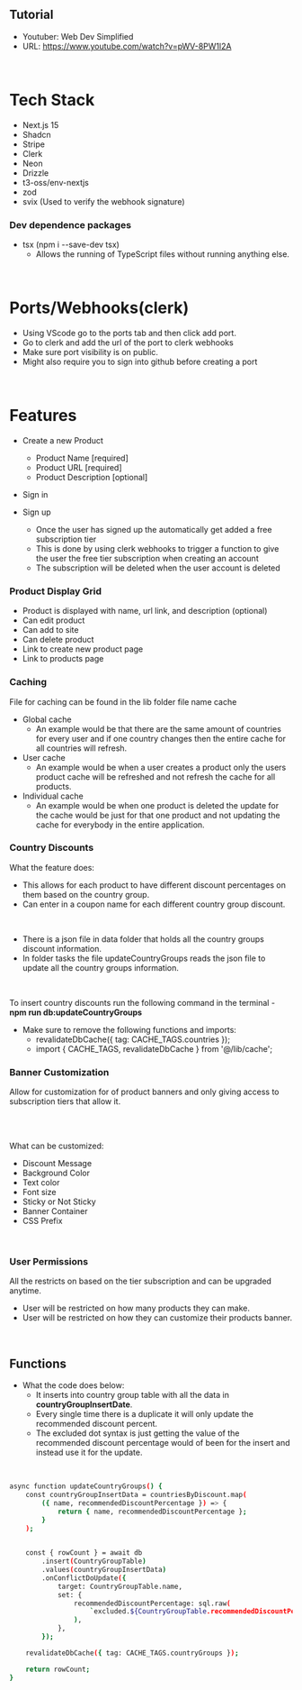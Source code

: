 ## Tutorial
- Youtuber: Web Dev Simplified
- URL: https://www.youtube.com/watch?v=pWV-8PW1l2A

<br>

# Tech Stack

- Next.js 15
- Shadcn
- Stripe
- Clerk
- Neon
- Drizzle
- t3-oss/env-nextjs
- zod
- svix (Used to verify the webhook signature)

### Dev dependence packages

- tsx (npm i --save-dev tsx)
	- Allows the running of TypeScript files without running anything else.

<br>

# Ports/Webhooks(clerk)

- Using VScode go to the ports tab and then click add port.
- Go to clerk and add the url of the port to clerk webhooks
- Make sure port visibility is on public.
- Might also require you to sign into github before creating a port

<br>

# Features

- Create a new Product
    - Product Name [required]
    - Product URL [required]
    - Product Description [optional]

- Sign in
- Sign up
    - Once the user has signed up the automatically get added a free subscription tier
    - This is done by using clerk webhooks to trigger a function to give the user the free tier subscription when creating an account
    - The subscription will be deleted when the user account is deleted

### Product Display Grid

- Product is displayed with name, url link, and description (optional)
- Can edit product
- Can add to site
- Can delete product
- Link to create new product page
- Link to products page

### Caching 

File for caching can be found in the lib folder file name cache

- Global cache
    - An example would be that there are the same amount of countries for every user and if one country changes then the entire cache for all countries will refresh.
- User cache
    - An example would be when a user creates a product only the users product cache will be refreshed and not refresh the cache for all products.
- Individual cache
    - An example would be when one product is deleted the update for the cache would be just for that one product and not updating the cache for everybody in the entire application.

### Country Discounts

What the feature does:

- This allows for each product to have different discount percentages on them based on the country group. 
- Can enter in a coupon name for each different country group discount.

<br>

- There is a json file in data folder that holds all the country groups discount information. 
- In folder tasks the file updateCountryGroups reads the json file to update all the country groups information.

<br>

To insert country discounts run the following command in the terminal - **npm run db:updateCountryGroups**

- Make sure to remove the following functions and imports:
	- revalidateDbCache({ tag: CACHE_TAGS.countries });
	- import { CACHE_TAGS, revalidateDbCache } from '@/lib/cache';


### Banner Customization

Allow for customization for of product banners and only giving access to subscription tiers that allow it.

<br>
<br>

What can be customized:
- Discount Message
- Background Color
- Text color
- Font size
- Sticky or Not Sticky
- Banner Container
- CSS Prefix

<br>

### User Permissions

All the restricts on based on the tier subscription and can be upgraded anytime.

- User will be restricted on how many products they can make.
- User will be restricted on how they can customize their products banner.


<br>

## Functions

- What the code does below:
    - It inserts into country group table with all the data in **countryGroupInsertDate**.
    - Every single time there is a duplicate it will only update the recommended discount percent.
    - The excluded dot syntax is just getting the value of the recommended discount percentage would of been for the insert and instead use it for the update.

<br>

```bash
async function updateCountryGroups() {
	const countryGroupInsertData = countriesByDiscount.map(
		({ name, recommendedDiscountPercentage }) => {
			return { name, recommendedDiscountPercentage };
		}
	);

	
	const { rowCount } = await db
		.insert(CountryGroupTable)
		.values(countryGroupInsertData)
		.onConflictDoUpdate({
			target: CountryGroupTable.name,
			set: {
				recommendedDiscountPercentage: sql.raw(
					`excluded.${CountryGroupTable.recommendedDiscountPercentage.name}`
				),
			},
		});

	revalidateDbCache({ tag: CACHE_TAGS.countryGroups });

	return rowCount;
}
```